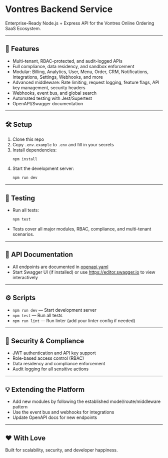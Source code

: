 # Vontres Backend Service

Enterprise-Ready Node.js + Express API for the Vontres Online Ordering SaaS Ecosystem.

---

## 🚀 Features
- Multi-tenant, RBAC-protected, and audit-logged APIs
- Full compliance, data residency, and sandbox enforcement
- Modular: Billing, Analytics, User, Menu, Order, CRM, Notifications, Integrations, Settings, Webhooks, and more
- Advanced middleware: Rate limiting, request logging, feature flags, API key management, security headers
- Webhooks, event bus, and global search
- Automated testing with Jest/Supertest
- OpenAPI/Swagger documentation

---

## 🛠️ Setup
1. Clone this repo
2. Copy `.env.example` to `.env` and fill in your secrets
3. Install dependencies:
   ```sh
   npm install
   ```
4. Start the development server:
   ```sh
   npm run dev
   ```

---

## 🧪 Testing
- Run all tests:
  ```sh
  npm test
  ```
- Tests cover all major modules, RBAC, compliance, and multi-tenant scenarios.

---

## 📖 API Documentation
- All endpoints are documented in [openapi.yaml](./openapi.yaml)
- Start Swagger UI (if installed) or use https://editor.swagger.io to view interactively

---

## ⚙️ Scripts
- `npm run dev` — Start development server
- `npm test` — Run all tests
- `npm run lint` — Run linter (add your linter config if needed)

---

## 🔐 Security & Compliance
- JWT authentication and API key support
- Role-based access control (RBAC)
- Data residency and compliance enforcement
- Audit logging for all sensitive actions

---

## 💡 Extending the Platform
- Add new modules by following the established model/route/middleware pattern
- Use the event bus and webhooks for integrations
- Update OpenAPI docs for new endpoints

---

## ❤️ With Love
Built for scalability, security, and developer happiness.
